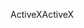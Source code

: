 <span data-ttu-id="c1366-101">ActiveX</span><span class="sxs-lookup"><span data-stu-id="c1366-101">ActiveX</span></span>